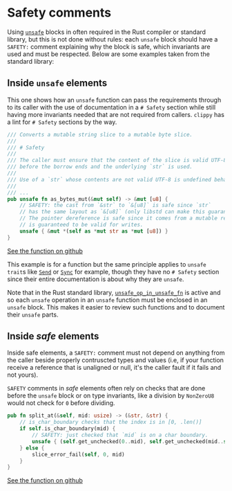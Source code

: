 # Safety comments

Using [`unsafe`] blocks in often required in the Rust compiler or standard
library, but this is not done without rules: each `unsafe` block should have
a `SAFETY:` comment explaining why the block is safe, which invariants are
used and must be respected. Below are some examples taken from the standard
library:

[`unsafe`]: https://doc.rust-lang.org/stable/std/keyword.unsafe.html

## Inside `unsafe` elements

This one shows how an `unsafe` function can pass the requirements through to its
caller with the use of documentation in a `# Safety` section while still having
more invariants needed that are not required from callers. `clippy` has a
lint for `# Safety` sections by the way.

```rust
/// Converts a mutable string slice to a mutable byte slice.
///
/// # Safety
///
/// The caller must ensure that the content of the slice is valid UTF-8
/// before the borrow ends and the underlying `str` is used.
///
/// Use of a `str` whose contents are not valid UTF-8 is undefined behavior.
///
/// ...
pub unsafe fn as_bytes_mut(&mut self) -> &mut [u8] {
    // SAFETY: the cast from `&str` to `&[u8]` is safe since `str`
    // has the same layout as `&[u8]` (only libstd can make this guarantee).
    // The pointer dereference is safe since it comes from a mutable reference which
    // is guaranteed to be valid for writes.
    unsafe { &mut *(self as *mut str as *mut [u8]) }
}
```

[See the function on github][as_bytes_mut]

This example is for a function but the same principle applies to `unsafe trait`s
like [`Send`] or [`Sync`] for example, though they have no `# Safety` section
since their entire documentation is about why they are `unsafe`.

Note that in the Rust standard library, [`unsafe_op_in_unsafe_fn`] is active
and so each `unsafe` operation in an `unsafe` function must be enclosed in an
`unsafe` block. This makes it easier to review such functions and to document
their `unsafe` parts.

[`Send`]: https://doc.rust-lang.org/stable/std/marker/trait.Send.html
[`Sync`]: https://doc.rust-lang.org/stable/std/marker/trait.Sync.html
[as_bytes_mut]: https://github.com/rust-lang/rust/blob/a08f25a7ef2800af5525762e981c24d96c14febe/library/core/src/str/mod.rs#L278
[`unsafe_op_in_unsafe_fn`]: https://doc.rust-lang.org/rustc/lints/listing/allowed-by-default.html#unsafe-op-in-unsafe-fn

## Inside *safe* elements

Inside safe elements, a `SAFETY:` comment must not depend on anything from the
caller beside properly contruscted types and values (i.e, if your function
receive a reference that is unaligned or null, it's the caller fault if it fails
and not yours).

`SAFETY` comments in *safe* elements often rely on checks that are done before
the `unsafe` block or on type invariants, like a division by `NonZeroU8` would
not check for `0` before dividing.

```rust
pub fn split_at(&self, mid: usize) -> (&str, &str) {
    // is_char_boundary checks that the index is in [0, .len()]
    if self.is_char_boundary(mid) {
        // SAFETY: just checked that `mid` is on a char boundary.
        unsafe { (self.get_unchecked(0..mid), self.get_unchecked(mid..self.len())) }
    } else {
        slice_error_fail(self, 0, mid)
    }
}
```

[See the function on github][split_at]

[split_at]: https://github.com/rust-lang/rust/blob/a08f25a7ef2800af5525762e981c24d96c14febe/library/core/src/str/mod.rs#L570
